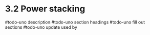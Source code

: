 # 3.2 Power stacking
#todo-uno description
#todo-uno section headings
#todo-uno fill out sections
#todo-uno update used by
